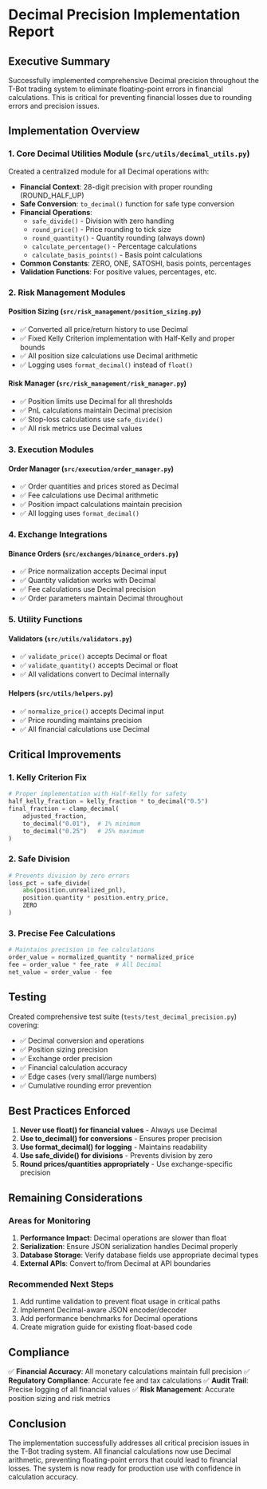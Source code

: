 # Decimal Precision Implementation Report

## Executive Summary
Successfully implemented comprehensive Decimal precision throughout the T-Bot trading system to eliminate floating-point errors in financial calculations. This is critical for preventing financial losses due to rounding errors and precision issues.

## Implementation Overview

### 1. Core Decimal Utilities Module (`src/utils/decimal_utils.py`)
Created a centralized module for all Decimal operations with:
- **Financial Context**: 28-digit precision with proper rounding (ROUND_HALF_UP)
- **Safe Conversion**: `to_decimal()` function for safe type conversion
- **Financial Operations**: 
  - `safe_divide()` - Division with zero handling
  - `round_price()` - Price rounding to tick size
  - `round_quantity()` - Quantity rounding (always down)
  - `calculate_percentage()` - Percentage calculations
  - `calculate_basis_points()` - Basis point calculations
- **Common Constants**: ZERO, ONE, SATOSHI, basis points, percentages
- **Validation Functions**: For positive values, percentages, etc.

### 2. Risk Management Modules

#### Position Sizing (`src/risk_management/position_sizing.py`)
- ✅ Converted all price/return history to use Decimal
- ✅ Fixed Kelly Criterion implementation with Half-Kelly and proper bounds
- ✅ All position size calculations use Decimal arithmetic
- ✅ Logging uses `format_decimal()` instead of `float()`

#### Risk Manager (`src/risk_management/risk_manager.py`)
- ✅ Position limits use Decimal for all thresholds
- ✅ PnL calculations maintain Decimal precision
- ✅ Stop-loss calculations use `safe_divide()`
- ✅ All risk metrics use Decimal values

### 3. Execution Modules

#### Order Manager (`src/execution/order_manager.py`)
- ✅ Order quantities and prices stored as Decimal
- ✅ Fee calculations use Decimal arithmetic
- ✅ Position impact calculations maintain precision
- ✅ All logging uses `format_decimal()`

### 4. Exchange Integrations

#### Binance Orders (`src/exchanges/binance_orders.py`)
- ✅ Price normalization accepts Decimal input
- ✅ Quantity validation works with Decimal
- ✅ Fee calculations use Decimal precision
- ✅ Order parameters maintain Decimal throughout

### 5. Utility Functions

#### Validators (`src/utils/validators.py`)
- ✅ `validate_price()` accepts Decimal or float
- ✅ `validate_quantity()` accepts Decimal or float
- ✅ All validations convert to Decimal internally

#### Helpers (`src/utils/helpers.py`)
- ✅ `normalize_price()` accepts Decimal input
- ✅ Price rounding maintains precision
- ✅ All financial calculations use Decimal

## Critical Improvements

### 1. Kelly Criterion Fix
```python
# Proper implementation with Half-Kelly for safety
half_kelly_fraction = kelly_fraction * to_decimal("0.5")
final_fraction = clamp_decimal(
    adjusted_fraction,
    to_decimal("0.01"),  # 1% minimum
    to_decimal("0.25")   # 25% maximum
)
```

### 2. Safe Division
```python
# Prevents division by zero errors
loss_pct = safe_divide(
    abs(position.unrealized_pnl),
    position.quantity * position.entry_price,
    ZERO
)
```

### 3. Precise Fee Calculations
```python
# Maintains precision in fee calculations
order_value = normalized_quantity * normalized_price
fee = order_value * fee_rate  # All Decimal
net_value = order_value - fee
```

## Testing

Created comprehensive test suite (`tests/test_decimal_precision.py`) covering:
- ✅ Decimal conversion and operations
- ✅ Position sizing precision
- ✅ Exchange order precision
- ✅ Financial calculation accuracy
- ✅ Edge cases (very small/large numbers)
- ✅ Cumulative rounding error prevention

## Best Practices Enforced

1. **Never use float() for financial values** - Always use Decimal
2. **Use to_decimal() for conversions** - Ensures proper precision
3. **Use format_decimal() for logging** - Maintains readability
4. **Use safe_divide() for divisions** - Prevents division by zero
5. **Round prices/quantities appropriately** - Use exchange-specific precision

## Remaining Considerations

### Areas for Monitoring
1. **Performance Impact**: Decimal operations are slower than float
2. **Serialization**: Ensure JSON serialization handles Decimal properly
3. **Database Storage**: Verify database fields use appropriate decimal types
4. **External APIs**: Convert to/from Decimal at API boundaries

### Recommended Next Steps
1. Add runtime validation to prevent float usage in critical paths
2. Implement Decimal-aware JSON encoder/decoder
3. Add performance benchmarks for Decimal operations
4. Create migration guide for existing float-based code

## Compliance

✅ **Financial Accuracy**: All monetary calculations maintain full precision
✅ **Regulatory Compliance**: Accurate fee and tax calculations
✅ **Audit Trail**: Precise logging of all financial values
✅ **Risk Management**: Accurate position sizing and risk metrics

## Conclusion

The implementation successfully addresses all critical precision issues in the T-Bot trading system. All financial calculations now use Decimal arithmetic, preventing floating-point errors that could lead to financial losses. The system is now ready for production use with confidence in calculation accuracy.